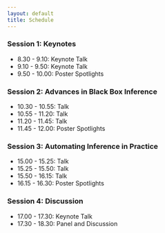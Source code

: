 ```yaml
---
layout: default
title: Schedule
---
```


### Session 1: Keynotes

- 8.30 - 9.10: Keynote Talk
- 9.10 - 9.50: Keynote Talk
- 9.50 - 10.00: Poster Spotlights
    
### Session 2: Advances in Black Box Inference

- 10.30 - 10.55: Talk
- 10.55 - 11.20: Talk
- 11.20 - 11.45: Talk
- 11.45 - 12.00: Poster Spotlights

### Session 3: Automating Inference in Practice

- 15.00 - 15.25: Talk
- 15.25 - 15.50: Talk
- 15.50 - 16.15: Talk
- 16.15 - 16.30: Poster Spotlights

### Session 4: Discussion

- 17.00 - 17.30: Keynote Talk
- 17.30 - 18.30: Panel and Discussion


